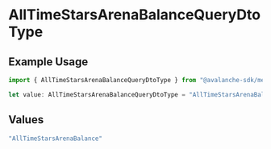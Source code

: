 # AllTimeStarsArenaBalanceQueryDtoType

## Example Usage

```typescript
import { AllTimeStarsArenaBalanceQueryDtoType } from "@avalanche-sdk/metrics/models/components";

let value: AllTimeStarsArenaBalanceQueryDtoType = "AllTimeStarsArenaBalance";
```

## Values

```typescript
"AllTimeStarsArenaBalance"
```